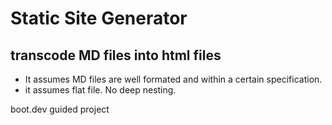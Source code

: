 # Static Site Generator

## transcode MD files into html files

- It assumes MD files are well formated and within a certain specification.
- it assumes flat file. No deep nesting.

boot.dev guided project
